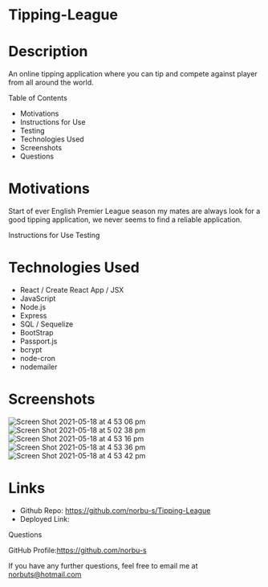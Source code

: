 # Tipping-League

# Description

An online tipping application where you can tip and compete against player from all around the world.

Table of Contents

- Motivations
- Instructions for Use
- Testing
- Technologies Used
- Screenshots
- Questions

# Motivations

Start of ever English Premier League season my mates are always look for a good tipping application,
we never seems to find a reliable application.

Instructions for Use
Testing

# Technologies Used

- React / Create React App / JSX
- JavaScript
- Node.js
- Express
- SQL / Sequelize
- BootStrap
- Passport.js
- bcrypt
- node-cron
- nodemailer

# Screenshots

![Screen Shot 2021-05-18 at 4 53 06 pm](https://user-images.githubusercontent.com/73917485/118606455-c8975500-b7fa-11eb-87e0-04c3a200df80.png)
![Screen Shot 2021-05-18 at 5 02 38 pm](https://user-images.githubusercontent.com/73917485/118606530-e2389c80-b7fa-11eb-8cc1-8b06b02da593.png)
![Screen Shot 2021-05-18 at 4 53 16 pm](https://user-images.githubusercontent.com/73917485/118606461-ca611880-b7fa-11eb-8cff-ca986a2c7312.png)
![Screen Shot 2021-05-18 at 4 53 36 pm](https://user-images.githubusercontent.com/73917485/118606470-cc2adc00-b7fa-11eb-8552-2244e3376951.png)
![Screen Shot 2021-05-18 at 4 53 42 pm](https://user-images.githubusercontent.com/73917485/118606476-ce8d3600-b7fa-11eb-896f-4c192adda343.png)

# Links

- Github Repo: https://github.com/norbu-s/Tipping-League
- Deployed Link:

Questions

GitHub Profile:https://github.com/norbu-s

If you have any further questions, feel free to email me at norbuts@hotmail.com
